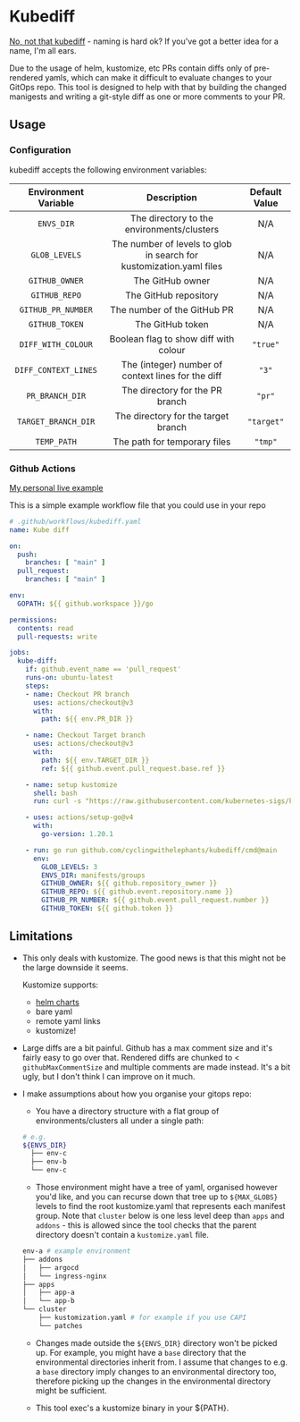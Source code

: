 # Kubediff

[No, not that kubediff](https://github.com/weaveworks/kubediff) - naming is hard ok? 
If you've got a better idea for a name, I'm all ears.

Due to the usage of helm, kustomize, etc PRs contain diffs only of pre-rendered yamls, which can make it difficult to evaluate changes to your GitOps repo. 
This tool is designed to help with that by building the changed manigests and writing a git-style diff as one or more comments to your PR.

## Usage
### Configuration
kubediff accepts the following environment variables:

| Environment Variable |                             Description                             | Default Value |
|:---:|:-------------------------------------------------------------------:|:---:|
| `ENVS_DIR` |             The directory to the environments/clusters              | N/A |
| `GLOB_LEVELS` | The number of levels to glob in search for kustomization.yaml files | N/A |
| `GITHUB_OWNER` |                          The GitHub owner                           | N/A |
| `GITHUB_REPO` |                        The GitHub repository                        | N/A |
| `GITHUB_PR_NUMBER` |                     The number of the GitHub PR                     | N/A |
| `GITHUB_TOKEN` |                          The GitHub token                           | N/A |
| `DIFF_WITH_COLOUR` |                Boolean flag to show diff with colour                | `"true"` |
| `DIFF_CONTEXT_LINES` |         The (integer) number of context lines for the diff          | `"3"` |
| `PR_BRANCH_DIR` |                   The directory for the PR branch                   | `"pr"` |
| `TARGET_BRANCH_DIR` |                 The directory for the target branch                 | `"target"` |
| `TEMP_PATH` |                    The path for temporary files                     | `"tmp"` |
### Github Actions
[My personal live example](https://github.com/cyclingwithelephants/cloudlab/blob/main/.github/workflows/kubediff.yml)

This is a simple example workflow file that you could use in your repo
```yaml
# .github/workflows/kubediff.yaml
name: Kube diff

on:
  push:
    branches: [ "main" ]
  pull_request:
    branches: [ "main" ]

env:
  GOPATH: ${{ github.workspace }}/go

permissions:
  contents: read
  pull-requests: write

jobs:
  kube-diff:
    if: github.event_name == 'pull_request'
    runs-on: ubuntu-latest
    steps:
    - name: Checkout PR branch
      uses: actions/checkout@v3
      with:
        path: ${{ env.PR_DIR }}

    - name: Checkout Target branch
      uses: actions/checkout@v3
      with:
        path: ${{ env.TARGET_DIR }}
        ref: ${{ github.event.pull_request.base.ref }}

    - name: setup kustomize
      shell: bash
      run: curl -s "https://raw.githubusercontent.com/kubernetes-sigs/kustomize/master/hack/install_kustomize.sh"  | bash

    - uses: actions/setup-go@v4
      with:
        go-version: 1.20.1

    - run: go run github.com/cyclingwithelephants/kubediff/cmd@main
      env:
        GLOB_LEVELS: 3
        ENVS_DIR: manifests/groups
        GITHUB_OWNER: ${{ github.repository_owner }}
        GITHUB_REPO: ${{ github.event.repository.name }}
        GITHUB_PR_NUMBER: ${{ github.event.pull_request.number }}
        GITHUB_TOKEN: ${{ github.token }}
```

## Limitations
- This only deals with kustomize. 
  The good news is that this might not be the large downside it seems.
  
  Kustomize supports: 
  - [helm charts](https://github.com/kubernetes-sigs/kustomize/blob/master/examples/chart.md)
  - bare yaml
  - remote yaml links
  - kustomize!

- Large diffs are a bit painful.
  Github has a max comment size and it's fairly easy to go over that. 
  Rendered diffs are chunked to < `githubMaxCommentSize` and multiple comments are made instead.
  It's a bit ugly, but I don't think I can improve on it much.

- I make assumptions about how you organise your gitops repo: 
  - You have a directory structure with a flat group of environments/clusters all under a single path:
  ```bash
  # e.g.
  ${ENVS_DIR}
    ├── env-c
    ├── env-b
    └── env-c
  ```
  - Those environment might have a tree of yaml, organised however you'd like, and you can recurse down that tree up to `${MAX_GLOBS}` levels to find the root kustomize.yaml that represents each manifest group.
    Note that `cluster` below is one less level deep than `apps` and `addons` - this is allowed since the tool checks that the parent directory doesn't contain a `kustomize.yaml` file.
  ```bash
  env-a # example environment
  ├── addons
  │   ├── argocd
  │   └── ingress-nginx
  ├── apps
  │   ├── app-a
  │   └── app-b
  └── cluster
      ├── kustomization.yaml # for example if you use CAPI
      └── patches
  ```
  - Changes made outside the `${ENVS_DIR}` directory won't be picked up. For example, you might have a `base` directory that the environmental directories inherit from.
    I assume that changes to e.g. a `base` directory imply changes to an environmental directory too, therefore picking up the changes in the environmental directory might be sufficient.
  
  - This tool exec's a kustomize binary in your ${PATH}.
